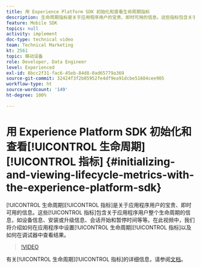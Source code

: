 ```yaml
---
title: 用 Experience Platform SDK 初始化和查看生命周期指标
description: 生命周期指标是关于应用程序用户的宝贵、即时可用的信息。这些指标包含关于应用程序用户整个生命周期的信息，如设备信息、安装或升级信息、会话开始和暂停时间等等。在此视频中，我们将介绍如何在应用程序中设置生命周期指标以及如何在调试器中查看结果。
feature: Mobile SDK
topics: null
activity: implement
doc-type: technical video
team: Technical Marketing
kt: 2561
topic: 移动设备
role: Developer, Data Engineer
level: Experienced
exl-id: 8bcc2f31-fac6-45eb-84d8-0ad65779a369
source-git-commit: 32424f3f2b05952fe4df9ea91dcbe51684cee905
workflow-type: ht
source-wordcount: '149'
ht-degree: 100%

---
```


# 用 Experience Platform SDK 初始化和查看[!UICONTROL 生命周期][!UICONTROL 指标] {#initializing-and-viewing-lifecycle-metrics-with-the-experience-platform-sdk}

[!UICONTROL 生命周期][!UICONTROL 指标]是关于应用程序用户的宝贵、即时可用的信息。这些[!UICONTROL 指标]包含关于应用程序用户整个生命周期的信息，如设备信息、安装或升级信息、会话开始和暂停时间等等。在此视频中，我们将介绍如何在应用程序中设置[!UICONTROL 生命周期][!UICONTROL 指标]以及如何在调试器中查看结果。

>[!VIDEO](https://video.tv.adobe.com/v/26258/?quality=12)

有关[!UICONTROL 生命周期][!UICONTROL 指标]的详细信息，请参阅[文档](https://aep-sdks.gitbook.io/docs/using-mobile-extensions/mobile-core/lifecycle)。
